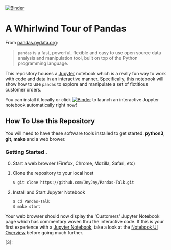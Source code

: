 [![Binder](https://mybinder.org/badge_logo.svg)](https://mybinder.org/v2/gh/JnyJny/Pandas-Talk/master?filepath=Customers.ipynb)

# A Whirlwind Tour of Pandas 

From [pandas.pydata.org](0):

> `pandas` is a fast, powerful, flexible and easy to use open source
> data analysis and manipulation tool, built on top of the Python
> programming language.

This repository houses a [Jupyter](1) notebook which is a really fun
way to work with code and data in an interactive manner. Specifically,
this notebook will show how to use `pandas` to explore and manipulate
a set of fictitious customer orders.

You can install it locally or click
[![Binder](https://mybinder.org/badge_logo.svg)](https://mybinder.org/v2/gh/JnyJny/Pandas-Talk/master?filepath=Customers.ipynb)
to launch an interactive Jupyter notebook automatically right now!

## How To Use this Repository

You will need to have these software tools installed to get started:
**python3**, **git**, **make** and a web brower.

### Getting Started .

0. Start a web browser (Firefox, Chrome, Mozilla, Safari, etc)

1. Clone the repository to your local host
   ```bash
   $ git clone https://github.com/JnyJny/Pandas-Talk.git
   ```
   
2. Install and Start Jupyter Notebook
   ```bash
   $ cd Pandas-Talk
   $ make start
   ```

Your web browser should now display the 'Customers' Jupyter Notebook
page which has commentary woven thru the interactive code.  If this is
your first experience with a [Jupyter Notebook](1), take a look at
the [Notebook UI Overview](2) before going much further. 


[0]: https://pandas.pydata.org
[1]: https://jupyter.org
[2]: https://nbviewer.jupyter.org/github/jupyter/notebook/blob/master/docs/source/examples/Notebook/Notebook%20Basics.ipynb#Overview-of-the-Notebook-UI
[3]: 
